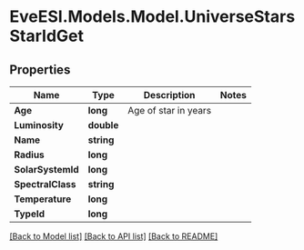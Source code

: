 # EveESI.Models.Model.UniverseStarsStarIdGet

## Properties

Name | Type | Description | Notes
------------ | ------------- | ------------- | -------------
**Age** | **long** | Age of star in years | 
**Luminosity** | **double** |  | 
**Name** | **string** |  | 
**Radius** | **long** |  | 
**SolarSystemId** | **long** |  | 
**SpectralClass** | **string** |  | 
**Temperature** | **long** |  | 
**TypeId** | **long** |  | 

[[Back to Model list]](../README.md#documentation-for-models) [[Back to API list]](../README.md#documentation-for-api-endpoints) [[Back to README]](../README.md)

